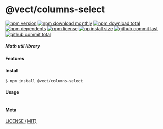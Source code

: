 # @vect/columns-select

[![npm version][badge-npm-version]][url-npm]
[![npm download monthly][badge-npm-download-monthly]][url-npm]
[![npm download total][badge-npm-download-total]][url-npm]
[![npm dependents][badge-npm-dependents]][url-github]
[![npm license][badge-npm-license]][url-npm]
[![pp install size][badge-pp-install-size]][url-pp]
[![github commit last][badge-github-last-commit]][url-github]
[![github commit total][badge-github-commit-count]][url-github]

[//]: <> (Shields)
[badge-npm-version]: https://flat.badgen.net/npm/v/@vect/columns-select
[badge-npm-download-monthly]: https://flat.badgen.net/npm/dm/@vect/columns-select
[badge-npm-download-total]:https://flat.badgen.net/npm/dt/@vect/columns-select
[badge-npm-dependents]: https://flat.badgen.net/npm/dependents/@vect/columns-select
[badge-npm-license]: https://flat.badgen.net/npm/license/@vect/columns-select
[badge-pp-install-size]: https://flat.badgen.net/packagephobia/install/@vect/columns-select
[badge-github-last-commit]: https://flat.badgen.net/github/last-commit/hoyeungw/vect
[badge-github-commit-count]: https://flat.badgen.net/github/commits/hoyeungw/vect

[//]: <> (Link)
[url-npm]: https://npmjs.org/package/@vect/columns-select
[url-pp]: https://packagephobia.now.sh/result?prev=@vect/columns-select
[url-github]: https://github.com/hoyeungw/vect

##### Math util library

#### Features

#### Install
```console
$ npm install @vect/columns-select
```

#### Usage
```js
```

#### Meta
[LICENSE (MIT)](LICENSE)
